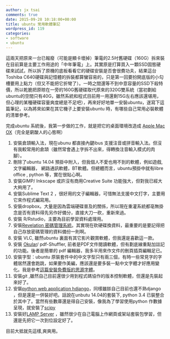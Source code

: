 ```yaml
---
author: jx tsai
comments: true
date: 2015-09-28 10:18:00+00:00
title: ubuntu 常用軟體筆記
wordpress_id: 119
categories:
- software
- ubuntu
---
```


這兩天把原來一台已報廢（可能是顯卡壞掉）筆電的2.5吋舊硬碟（160G）拆來裝在目前算是主要工作用途的「中年筆電」上。其實原是打算買入一顆SSD固態硬碟來試試，所以拆了原機的底板看看它的硬碟安裝是否會很費功夫，結果這台Toshiba C640硬碟與記憶體的拆裝都算蠻容易的，只是第一回要扮開底版的小勾槽要用上點力（但又不能把它折彎了）。一時之間還等不到中意容量的SSD下殺特價，所以乾脆把原晾在一旁的160G舊硬碟取代原來的320G雙系統（當初劃給ubuntu的空間只有40G，雖然系統和程式目前用一用還剩15G左右應該還堪用，但心理的某種硬碟容量爽度總是不足吧），再來好好地單一安裝ubuntu，遂寫下這篇筆記，以為將來如果在其它機子上要安裝ubuntu 時，有哪些自己常用必裝軟體的清單參考。  
  
完成ubuntu 系統後，我第一步做的工作，就是把它的桌面環境改造成 [Apple Mac OX](http://self.jxtsai.info/2015/05/ubuntuos-x.html)（完全是窮酸人的心態啊）  
  
1. 安裝倉頡輸入法，現在ubunu 都直接內鍵ibus 支援注音或拼音輸入法。但沒有我較常用的倉頡（雖然常會遇上字拆不出來，得轉換注音輸入模式的肉腳）。  
2. 刪除了ubuntu 14.04 預掛中附入，但我個人不愛也用不到的軟體，例如遊戲,文字編輯器， 網路通訊軟體，BT軟體。但總體而言，ubuntu預掛中就有libre office , python 等，實在很貼心啊。  
3. 安裝GIMP/ Inkscape 或許沒有商用Creative Suite 功能強大，但對我已經大大夠用了。  
4. 安裝Sublime Text 2 ，很好用的文子編輯器，可惜無法支援中文打字，主要用它來作程式編寫用。  
5. 安裝dropbox。大量是因為雲端硬碟普及的關係，所以現在重灌系統都亳無掛念是否有資料得先另作好備分，直接大刀一砍，重新來過。  
6. 安裝 R/Rstudio，主要為目前學習資料處理用。  
7. 安裝[Revelation 密碼管理系統](http://self.jxtsai.info/2015/08/blog-post_11.html)。其實現在砍硬碟換資料，最重要的是要記得把自己存放密碼管理的資料備份一則啊。  
8. 安裝 VLC, 雖然ubuntu 裏面有其它影片觀賞軟體，但我還是喜歡這一款。  
9. 安裝 [Okular](https://okular.kde.org/)/ pdf-Shuffler, 前者是PDF文件閱讀軟體，但有劃底線重點加註記的功能。後者是簡單的 pdf 編輯器，我多半用來作文件的刪頁插頁編輯足已。  
10. 安裝字型：ubuntu 原裝套件中的中文字型只有兩三個，有時一些常見字的字體居然還會跑跳，如果要作美編，應該還是要多裝一點中文字體才好應用變化。我是參考[這篇安裝免費版的思源字體](http://ingramchen.io/blog/2014/07/ubuntu-noto-font.html)。  
11. 安裝git ,雖然自己目前還很少用到程式碼協作的版本控制軟體，但還是先裝起來好了。  
12. 安裝[python web application  hdjango](https://www.digitalocean.com/community/tutorials/how-to-install-the-django-web-framework-on-ubuntu-14-04)，同樣雖脎自己目前也還不熟django ，但是還是一併裝好吧。話說在unbutu 14.04的套裝下, python 3.4 已裝整合於其中了。當然有些數庫還是得自己安裝，像我為了學習使用python 作數據呈現，就安裝了[scipy ](http://www.scipy.org/install.html)  
13. 安裝好[LAMP Server](http://magiclen.org/lamp/) ，雖然很少在自己電腦上作網頁或架站套裝包學習，但還是先把它一次到位設定好了。  
  
目前大抵就先這樣,爽爽用。
